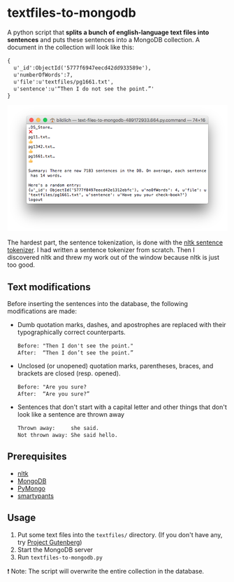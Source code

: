 # textfiles-to-mongodb

A python script that **splits a bunch of english-language text files into sentences** and puts these sentences into a MongoDB collection. A document in the collection will look like this:

    {  
      u'_id':ObjectId('5777f6947eecd42dd933589e'),
      u'numberOfWords':7,
      u'file':u'textfiles/pg1661.txt',
      u'sentence':u'“Then I do not see the point.”'
    }

![Terminal screenshot](screenshot.png?raw=true)

The hardest part, the sentence tokenization, is done with the [nltk sentence tokenizer](http://www.nltk.org/). I had written a sentence tokenizer from scratch. Then I discovered nltk and threw my work out of the window because nltk is just too good.

## Text modifications

Before inserting the sentences into the database, the following modifications are made:

* Dumb quotation marks, dashes, and apostrophes are replaced with their typographically correct counterparts.

  ```
  Before: "Then I don't see the point."
  After:  “Then I don’t see the point.”
  ```

* Unclosed (or unopened) quotation marks, parentheses, braces, and brackets are closed (resp. opened).

  ```
  Before: "Are you sure?
  After:  “Are you sure?”
  ```

* Sentences that don't start with a capital letter and other things that don't look like a sentence are thrown away

  ```
  Thrown away:     she said.
  Not thrown away: She said hello.
  ```

## Prerequisites

* [nltk](http://www.nltk.org)
* [MongoDB](https://docs.mongodb.com/manual/installation/)
* [PyMongo](https://api.mongodb.com/python/current/tutorial.html)
* [smartypants](https://pypi.python.org/pypi/smartypants)

## Usage

1. Put some text files into the `textfiles/` directory. (If you don't have any, try [Project Gutenberg](https://www.gutenberg.org/))
2. Start the MongoDB server
3. Run `textfiles-to-mongodb.py`

❗️ Note: The script will overwrite the entire collection in the database.
